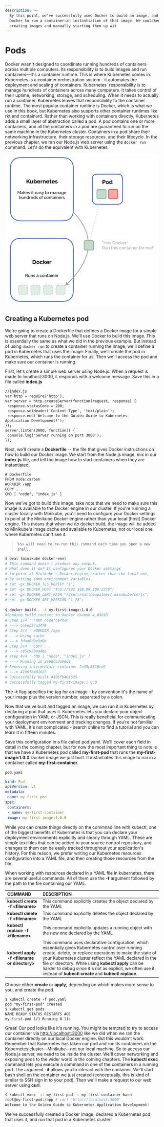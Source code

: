 ```yaml
---
description: >-
  By this point, we've successfully used Docker to build an image, and thenused
  Docker to run a container—an instantiation of that image. We couldkeep
  creating images and manually starting them up wit
---
```


# Pods

Docker wasn't designed to coordinate running hundreds of containers across multiple computers. Its responsibility is to build images and run containers—it's a container runtime. This is where Kubernetes comes in. Kubernetes is a container orchestration system—it automates the deployment and scaling of containers. Kubernetes' responsibility is to manage hundreds of containers across many computers. It takes control of their uptime, networking, storage, and scheduling. When it needs to actually run a container, Kubernetes leaves that responsibility to the container runtime. The most popular container runtime is Docker, which is what we use in this book, but Kubernetes also supports other container runtimes like rkt and containerd. Rather than working with containers directly, Kubernetes adds a small layer of abstraction called a pod. A pod contains one or more containers, and all the containers in a pod are guaranteed to run on the same machine in the Kubernetes cluster. Containers in a pod share their networking infrastructure, their storage resources, and their lifecycle. In the previous chapter, we ran our Node.js web server using the `docker run` command. Let's do the equivalent with Kubernetes.

![](.gitbook/assets/screen-shot-2019-10-26-at-7.58.59-pm.png)

## Creating a Kubernetes pod

We're going to create a Dockerfile that defines a Docker image for a simple web server that runs on Node.js. We'll use Docker to build this image. This is essentially the same as what we did in the previous example. But instead of using `docker run` to create a container running the image, we'll define a pod in Kubernetes that uses the image. Finally, we'll create the pod in Kubernetes, which runs the container for us. Then we'll access the pod and make sure our container is running.

First, let's create a simple web server using Node.js. When a request is made to localhost:3000, it responds with a welcome message. Save this in a file called **index.js**

```text
//index.js
var http = require('http');
var server = http.createServer(function(request, response) {
 response.statusCode = 200;
 response.setHeader('Content-Type', 'text/plain');
 response.end('Welcome to the Golden Guide to Kubernetes
Application Development!');
});
server.listen(3000, function() {
 console.log('Server running on port 3000');
});
```

Next, we'll create a **Dockerfile** -- the file that gives Docker instructions on how to build our Docker image. We start from the Node.js image, mix in our **index.js** file, and tell the image how to start containers when they are instantiated.

```text
# Dockerfile
FROM node:carbon
WORKDIR /app
COPY . .
CMD [ "node", "index.js" ]
```

Now we've got to build this image. take note that we need to make sure this image is available to the Docker engine in our cluster. If you're running a cluster locally with Minikube, you'll need to configure your Docker settings to point at the Minikube Docker engine rather than your local \(host\) Docker engine. This means that when we do docker build, the image will be added to Minikube's image cache and available to Kubernetes, not our local one, where Kubernetes can't see it.

> `You will need to re-run this command each time you open a new shell.`

```bash
$ eval (minikube docker-env)
# This command doesn't produce any output.
# What does it do? It configures your Docker settings
# to point at Minikube's Docker engine, rather than the local one,
# by setting some environment variables.
# set -gx DOCKER_TLS_VERIFY "1";
# set -gx DOCKER_HOST "tcp://192.168.99.100:2376";
# set -gx DOCKER_CERT_PATH "/Users/matthewpalmer/.minikube/certs";
# set -gx DOCKER_API_VERSION "1.23"; 

$ docker build . -t my-first-image:1.0.0
#Sending build context to Docker daemon 4.096kB
# Step 1/4 : FROM node:carbon
# ---> ba6ed54a3479
# Step 2/4 : WORKDIR /app
# ---> Using cache
# ---> 3daa6d2e9d0b
# Step 3/4 : COPY . .
# ---> c85c95b4a4be
# Step 4/4 : CMD [ "node", "index.js" ]
# ---> Running in 2e68c5316ed9
# Removing intermediate container 2e68c5316ed9
# ---> 4106fb401625
# Successfully built 4106fb401625
# Successfully tagged my-first-image:1.0.0
```

The **-t** flag specifies the tag for an image - by convention it's the name of your image plus the version number, separated by a colon.

Now that we've built and tagged an image, we can run it in Kubernetes by declaring a pod that uses it. Kubernetes lets you declare your object configuration in YAML or JSON. This is really beneficial for communicating your deployment environment and tracking changes. If you're not familiar with YAML, it's not complicated - search online to find a tutorial and you can learn it in fifteen minutes.

Save this configuration in a file called pod.yaml. We'll cover each field in detail in the coming chapter, but for now the most important thing to note is that we have a Kubernetes pod called **my-first-pod** that runs the **my-first-image:1.0.0** Docker image we just built. It instantiates this image to run in a container called **my-first-container**.

`pod.yaml`

```yaml
kind: Pod
apiVersion: v1
metadata:
 name: my-first-pod
spec:
 containers:
 - name: my-first-container
 image: my-first-image:1.0.0
```

While you can create things directly on the commnad line with kubectl, one of the biggest benefits of Kubernetes is that you can declare your deployment environments explicitly and clearly through YAML. These are simple text files that can be added to your source control repository, and changes to them can be easily tracked throughout your application's history. For this reason, we prefer writing our Kubernetes resources configuration into a YAML file, and then creating those resources from the file.

When working with resources declared in a YAML file in kubernetes, there are several useful commands. All of them use the **-f** argument followed by the path to the file containing our YAML.

| COMMAND | DESCRIPTION |
| :--- | :--- |
| **kubectl create -f &lt;filename&gt;** | This command explicitly creates the object declared by the YAML |
| **kubectl delete -f &lt;filename&gt;** | This command explicitly deletes the object declared by the YAML |
| **kubectl replace -f &lt;filename&gt;** | This command explicitly updates a running object with the new one declared by the YAML |
| **kubectl apply -f &lt;filename or directory&gt;** | This command uses declarative configuration, which essentially gives Kubernetes control over running create, delete, or replace operations to make the state of your Kubernetes cluster reflect the YAML declared in the file or directory. While using **kubectl apply** can be harder to debug since it's not as explicit, we often use it instead of  **kubectl create**  and  **kubectl replace**. |

Choose either **create** or **apply,** depending on which makes more sense to you, and create the pod.

```text
$ kubectl create -f pod.yaml
pod "my-first-pod" created
$ kubectl get pods
NAME READY STATUS RESTARTS AGE
my-first-pod 1/1 Running 0 11s
```

Great! Our pod looks like it's running. You might be tempted to try to access our container via [http://localhost:3000](http://localhost:3000) like we did when we ran the container directly on our local Docker engine. But this wouldn't work. Remember that Kubernetes has taken our pod and run its containers on the Kubernetes cluster—Minikube—not our local machine. So to access our Node.js server, we need to be inside the cluster. We'll cover networking and exposing pods to the wider world in the coming chapters. The **kubectl** **exec** command lets you execute a command in one of the containers in a running pod. The argument **-it** allows you to interact with the container. We'll start bash shell on the container we just created \(conceptually, this is kind of similar to SSH sign in to your pod\). Then we'll make a request to our web server using **curl**.

```bash
$ kubectl exec -it my-first-pod -c my-first-container bash
root@my-first-pod:/app # curl 'http://localhost:3000'
Welcome to the Golden Guide to Kubernetes Application Development!
```

We've successfully created a Docker image, declared a Kubernetes pod that uses it, and run that pod in a Kubernetes cluster!

